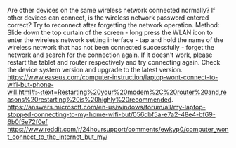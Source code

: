 Are other devices on the same wireless network connected normally?
If other devices can connect, is the wireless network password entered correct?
Try to reconnect after forgetting the network operation. Method: Slide down the top curtain of the screen - long press the WLAN icon to enter the wireless network setting interface - tap and hold the name of the wireless network that has not been connected successfully - forget the network and search for the connection again.
If it doesn't work, please restart the tablet and router respectively and try connecting again.
Check the device system version and upgrade to the latest version.
https://www.easeus.com/computer-instruction/laptop-wont-connect-to-wifi-but-phone-will.html#:~:text=Restarting%20your%20modem%2C%20router%20and,reasons%20restarting%20is%20highly%20recommended.
https://answers.microsoft.com/en-us/windows/forum/all/my-laptop-stopped-connecting-to-my-home-wifi-but/056dbf5a-e7a2-48e4-bf69-6b0f5e72f0ef
https://www.reddit.com/r/24hoursupport/comments/ewkyp0/computer_wont_connect_to_the_internet_but_my/

